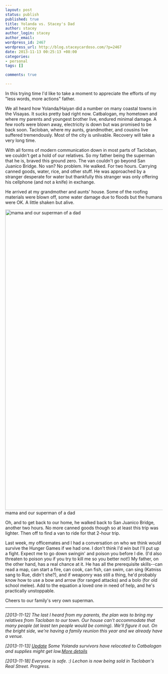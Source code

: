 ```yaml
--- 
layout: post
status: publish
published: true
title: Yolanda vs. Stacey's Dad
author: stacey
author_login: stacey
author_email:
wordpress_id: 2467
wordpress_url: http://blog.staceycardoso.com/?p=2467
date: 2013-11-13 00:25:13 +08:00
categories: 
- personal
tags: []

comments: true

---
```

In this trying time I'd like to take a moment to appreciate the efforts of my
"less words, more actions" father.

We all heard how Yolanda/Haiyan did a number on many coastal towns in the
Visayas. It sucks pretty bad right now. Catbalogan, my hometown and where my 
parents and youngest brother live, endured minimal damage. A few roofs were 
blown away, electricity is down but was promised to be back soon. Tacloban, 
where my aunts, grandmother, and cousins live suffered tremendously. Most of 
the city is unlivable. Recovery will take a very long time.

With all forms of modern communication down in most parts of Tacloban, we 
couldn't get a hold of our relatives. So my father being the superman that he 
is, braved this ground zero. The van couldn't go beyond San Juanico Bridge. 
No van? No problem. He walked. For two hours. Carrying canned goods, water, 
rice, and other stuff. He was approached by a stranger desperate for water 
but thankfully this stranger was only offering his cellphone (and not a knife) 
in exchange.

He arrived at my grandmother and aunts' house. Some of the roofing materials 
were blown off, some water damage due to floods but the humans were OK. A 
little shaken but alive.

<p class='text-center text-muted'>
  <img class='img-thumbnail' alt="mama and our superman of a dad"
    src="https://fbcdn-sphotos-h-a.akamaihd.net/hphotos-ak-ash4/1380790_745012485525899_681251908_n.jpg" 
    width="720" height="960" />
mama and our superman of a dad
</p>

Oh, and to get back to our home, he walked back to San Juanico Bridge, another 
two hours. No more canned goods though so at least this trip was lighter. Then 
off to find a van to ride for that 2-hour trip.

Last week, my officemates and I had a conversation on who we think would survive 
the Hunger Games if we had one. I don't think I'd win but I'll put up a fight. 
Expect me to go down swingin' and poison you before I die. (I'd also threaten 
to poison you if you try to kill me so you better not!) My father, on the other 
hand, has a real chance at it. He has all the prerequisite skills--can read a 
map, can start a fire, can cook, can fish, can swim, can sing (Katniss sang to 
Rue, didn't she?), and if weaponry was still a thing, he'd probably know how to 
use a bow and arrow (for ranged attacks) and a bolo (for old school melee). Add 
to the equation a loved one in need of help, and he's practically unstoppable.

Cheers to our family's very own superman.

---

*[2013-11-12] The last I heard from my parents, the plan was to bring my 
  relatives from Tacloban to our town. Our house can't accommodate that many 
  people (at least ten people would be coming). We'll figure it out. On the 
  bright side, we're having a family reunion this year and we already have a 
  venue.*

*[2013-11-13] [Update][tumblr-update-1]
  Some Yolanda survivors have relocated to Catbalogan and supplies might get 
  low.[More details][tumblr-update-1]*

*[2013-11-18] Everyone is safe. :) Lechon is now being sold in Tacloban's
  Real Street. Progress.*

[tumblr-update-1]: http://tumblr.staceycardoso.com/post/66883692746/yolanda-update-on-my-family
